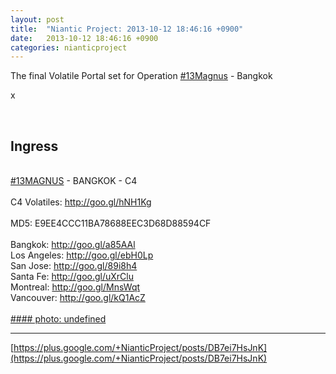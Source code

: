 ```yaml
---
layout: post
title:  "Niantic Project: 2013-10-12 18:46:16 +0900"
date:   2013-10-12 18:46:16 +0900
categories: nianticproject
---
```

The final Volatile Portal set for Operation [#13Magnus](https://plus.google.com/s/%2313Magnus "") - Bangkok

x<div class="shared"><br /><h2>Ingress</h2><br /><a rel="nofollow" class="ot-hashtag" href="https://plus.google.com/s/%2313MAGNUS">#13MAGNUS</a> - BANGKOK - C4<br /><br />C4 Volatiles: <a href="http://goo.gl/hNH1Kg" class="ot-anchor">http://goo.gl/hNH1Kg</a><br /><br />MD5: E9EE4CCC11BA78688EEC3D68D88594CF<br /><br />Bangkok: <a href="http://goo.gl/a85AAl" class="ot-anchor">http://goo.gl/a85AAl</a><br />Los Angeles: <a href="http://goo.gl/ebH0Lp" class="ot-anchor">http://goo.gl/ebH0Lp</a><br />San Jose: <a href="http://goo.gl/89i8h4" class="ot-anchor">http://goo.gl/89i8h4</a><br />Santa Fe: <a href="http://goo.gl/uXrClu" class="ot-anchor">http://goo.gl/uXrClu</a><br />Montreal: <a href="http://goo.gl/MnsWqt" class="ot-anchor">http://goo.gl/MnsWqt</a><br />Vancouver: <a href="http://goo.gl/kQ1AcZ" class="ot-anchor">http://goo.gl/kQ1AcZ</a><br /><br /></div>
[#### photo: undefined](https://lh6.googleusercontent.com/-378-9KTkcuQ/UlkX2E7x2nI/AAAAAAAAT7s/FkJfYlU18OY/Bangkok4.png "")
- - -
[https://plus.google.com/+NianticProject/posts/DB7ei7HsJnK](https://plus.google.com/+NianticProject/posts/DB7ei7HsJnK)
